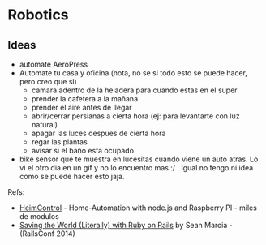 # Robotics

## Ideas
- automate AeroPress
- Automate tu casa y oficina (nota, no se si todo esto se puede hacer, pero creo que si)
  - camara adentro de la heladera para cuando estas en el super
  - prender la cafetera a la mañana
  - prender el aire antes de llegar
  - abrir/cerrar persianas a cierta hora (ej: para levantarte con luz natural)
  - apagar las luces despues de cierta hora
  - regar las plantas
  - avisar si el baño esta ocupado
- bike sensor que te muestra en lucesitas cuando viene un auto atras. Lo vi el otro dia en un gif y no lo encuentro mas :/ . Igual no tengo ni idea como se puede hacer esto jaja.


Refs:
- [HeimControl](https://github.com/ni-c/heimcontrol.js) - Home-Automation with node.js and Raspberry PI - miles de modulos
- [Saving the World (Literally) with Ruby on Rails](https://www.youtube.com/watch?v=J8i3mKJyjbQ) by Sean Marcia - (RailsConf 2014)


